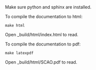 Make sure python and sphinx are installed.

To compile the documentation to html:

```
make html
```

Open _build/html/index.html to read.

To compile the documentation to pdf:

```
make latexpdf
```

Open _build/html/SCAO.pdf to read.
